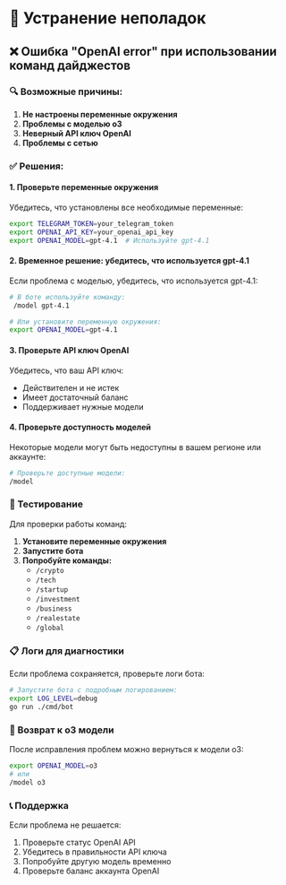 # 🔧 Устранение неполадок

## ❌ Ошибка "OpenAI error" при использовании команд дайджестов

### 🔍 Возможные причины:

1. **Не настроены переменные окружения**
2. **Проблемы с моделью o3**
3. **Неверный API ключ OpenAI**
4. **Проблемы с сетью**

### ✅ Решения:

#### 1. Проверьте переменные окружения

Убедитесь, что установлены все необходимые переменные:

```bash
export TELEGRAM_TOKEN=your_telegram_token
export OPENAI_API_KEY=your_openai_api_key
export OPENAI_MODEL=gpt-4.1  # Используйте gpt-4.1
```

#### 2. Временное решение: убедитесь, что используется gpt-4.1

Если проблема с моделью, убедитесь, что используется gpt-4.1:

```bash
# В боте используйте команду:
 /model gpt-4.1

# Или установите переменную окружения:
export OPENAI_MODEL=gpt-4.1
```

#### 3. Проверьте API ключ OpenAI

Убедитесь, что ваш API ключ:
- Действителен и не истек
- Имеет достаточный баланс
- Поддерживает нужные модели

#### 4. Проверьте доступность моделей

Некоторые модели могут быть недоступны в вашем регионе или аккаунте:

```bash
# Проверьте доступные модели:
/model
```

### 🧪 Тестирование

Для проверки работы команд:

1. **Установите переменные окружения**
2. **Запустите бота**
3. **Попробуйте команды:**
   - `/crypto`
   - `/tech`
   - `/startup`
   - `/investment`
   - `/business`
   - `/realestate`
   - `/global`

### 📋 Логи для диагностики

Если проблема сохраняется, проверьте логи бота:

```bash
# Запустите бота с подробным логированием:
export LOG_LEVEL=debug
go run ./cmd/bot
```

### 🔄 Возврат к o3 модели

После исправления проблем можно вернуться к модели o3:

```bash
export OPENAI_MODEL=o3
# или
/model o3
```

### 📞 Поддержка

Если проблема не решается:
1. Проверьте статус OpenAI API
2. Убедитесь в правильности API ключа
3. Попробуйте другую модель временно
4. Проверьте баланс аккаунта OpenAI 